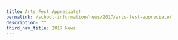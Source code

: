 ```yaml
---
title: Arts Fest Appreciate!
permalink: /school-information/news/2017/arts-fest-appreciate/
description: ""
third_nav_title: 2017 News
---
```

